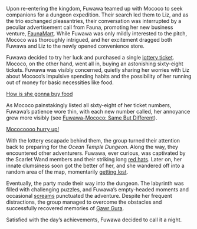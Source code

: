 Upon re-entering the kingdom, Fuwawa teamed up with Mococo to seek companions for a dungeon expedition. Their search led them to Liz, and as the trio exchanged pleasantries, their conversation was interrupted by a peculiar advertisement call from Fauna, promoting her new business venture, [FaunaMart](https://www.youtube.com/live/jjCVWFJl-_o?feature=shared\&t=665). While Fuwawa was only mildly interested to the pitch, Mococo was thoroughly intrigued, and her excitement dragged both Fuwawa and Liz to the newly opened convenience store.

Fuwawa decided to try her luck and purchased a single [lottery ticket](https://www.youtube.com/live/jjCVWFJl-_o?feature=shared\&t=903). Mococo, on the other hand, went all in, buying an astonishing sixty-eight tickets. Fuwawa was visibly concerned, quietly sharing her worries with Liz about Mococo’s impulsive spending habits and the possibility of her running out of money for basic necessities like food.

[How is she gonna buy food](#embed:https://www.youtube.com/live/jjCVWFJl-_o?t=967)

As Mococo painstakingly listed all sixty-eight of her ticket numbers, Fuwawa’s patience wore thin, with each new number called, her annoyance grew more visibly (see [Fuwawa-Mococo: Same But Different](#edge:fuwawa-abyssguard-mococo-abyssguard-right-2-left-2)).

[Mococoooo hurry up!](#embed:https://www.youtube.com/live/jjCVWFJl-_o?feature=shared\&t=1180)

With the lottery escapade behind them, the group turned their attention back to preparing for the *Ocean Temple Dungeon*. Along the way, they encountered other adventurers. Fuwawa, ever curious, was captivated by the Scarlet Wand members and their striking long [red hats](https://www.youtube.com/live/jjCVWFJl-_o?feature=shared\&t=1594). Later on, her innate clumsiness soon got the better of her, and she wandered off into a random area of the map, momentarily [getting lost](https://www.youtube.com/live/jjCVWFJl-_o?feature=shared\&t=2257).

Eventually, the party made their way into the dungeon. The labyrinth was filled with challenging puzzles, and Fuwawa’s empty-headed moments and occasional [screams](https://www.youtube.com/live/jjCVWFJl-_o?feature=shared\&t=5170) punctuated the adventure. Despite her frequent distractions, the group managed to overcome the obstacles and successfully recovered memories of [Gawr Gura](https://www.youtube.com/live/jjCVWFJl-_o?feature=shared\&t=4848).

Satisfied with the day’s achievements, Fuwawa decided to call it a night.
